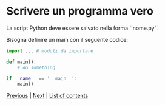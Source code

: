 # Scrivere un programma vero

La script Python deve essere salvato nella forma ''nome.py''.

Bisogna definire un main con il seguente codice:

```python
import ... # moduli da importare

def main():
    # do something

if __name__ == '__main__':
    main()
```

[Previous](functions.md) | [Next](files.md) |
[List of contents](../README.md#basics)
